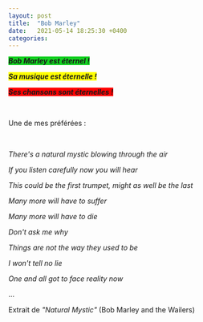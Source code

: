 ```yaml
---
layout: post
title:  "Bob Marley"
date:   2021-05-14 18:25:30 +0400
categories: 
---
```


<span style="background: #14d022">***Bob Marley est éternel !***</span>

<span style="background: yellow">***Sa musique est éternelle !***</span>

<span style="background: red">***Ses chansons sont éternelles !***</span>


<br>

Une de mes préférées :

<br>

*There's a natural mystic blowing through the air*

*If you listen carefully now you will hear*

*This could be the first trumpet, might as well be the last*

*Many more will have to suffer*

*Many more will have to die*

*Don't ask me why*

*Things are not the way they used to be*

*I won't tell no lie*

*One and all got to face reality now*

...


Extrait de *"Natural Mystic"* (Bob Marley and the Wailers)